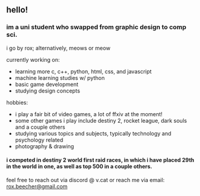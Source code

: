 ## hello!

### im a uni student who swapped from graphic design to comp sci.
i go by rox; alternatively, meows or meow

currently working on:
- learning more c, c++, python, html, css, and javascript
- machine learning studies w/ python
- basic game development
- studying design concepts

hobbies:
- i play a fair bit of video games, a lot of ffxiv at the moment!
- some other games i play include destiny 2, rocket league, dark souls and a couple others
- studying various topics and subjects, typically technology and psychology related
- photography & drawing

#### i competed in destiny 2 world first raid races, in which i have placed 29th in the world in one, as well as top 500 in a couple others.

feel free to reach out via discord @ v.cat or reach me via email: rox.beecher@gmail.com
